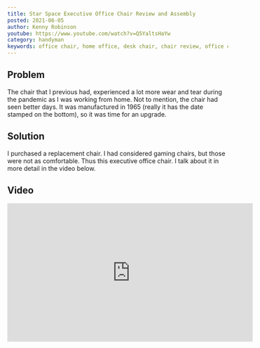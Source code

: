 ```yaml
---
title: Star Space Executive Office Chair Review and Assembly
posted: 2021-06-05
author: Kenny Robinson
youtube: https://www.youtube.com/watch?v=Q5YaltsHaYw
category: handyman
keywords: office chair, home office, desk chair, chair review, office chair review, executive chair
---
```


## Problem

The chair that I previous had, experienced a lot more wear and tear during the pandemic as I was working 
from home. Not to mention, the chair had seen better days. It was manufactured in 1965 (really it has the
date stamped on the bottom), so it was time for an upgrade.

## Solution

I purchased a replacement chair. I had considered gaming chairs, but those were not as comfortable. Thus 
this executive office chair. I talk about it in more detail in the video below.

## Video

<iframe width="560" height="315" src="https://www.youtube.com/embed/?v=Q5YaltsHaYw" frameborder="0" allow="autoplay; encrypted-media" allowfullscreen class="youtube"></iframe>
